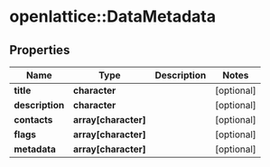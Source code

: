 # openlattice::DataMetadata

## Properties
Name | Type | Description | Notes
------------ | ------------- | ------------- | -------------
**title** | **character** |  | [optional] 
**description** | **character** |  | [optional] 
**contacts** | **array[character]** |  | [optional] 
**flags** | **array[character]** |  | [optional] 
**metadata** | **array[character]** |  | [optional] 


